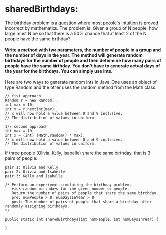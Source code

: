 # **sharedBirthdays:**  


The birthday problem is a question where most people's intuition is proved incorrect by mathematics. The problem is: Given a group of N people, how large must N be so that there is a 50% chance that at least 2 of the N people have the same birthday?

#### Write a method with two parameters, the number of people in a group and the number of days in the year. The method will generate random birthdays for the number of people and then determine how many pairs of people have the same birthday. You don't have to generate actual days of the year for the birthdays. You can simply use ints.

Here are two ways to generate random ints in Java. One uses an object of type Random and the other uses the random method from the Math class.

```
// fist approach 
Random r = new Random();
int max = 10;
int x = r.nextInt(max);
// x will now hold a value between 0 and 9 inclusive.
// The distribution of values in uniform.
```

```
1// second approach
int max = 10;
int x = (int) (Math.random() * max);
// x will now hold a value between 0 and 9 inclusive.
// The distribution of values in uniform.
```

If three people (Olivia, Kelly, Isabelle) share the same birthday, that is 3 pairs of people:

    pair 1: Olivia and Kelly
    pair 2: Olivia and Isabelle
    pair 3: Kelly and Isabelle

```
/* Perform an experiment simulating the birthday problem.
   Pick random birthdays for the given number of people.  
   Return the number of pairs of people that share the same birthday.
   pre: numPeople > 0, numDaysInYear > 0
   post: The number of pairs of people that share a birthday after randomly assigning birthdays.
*/
```
```
public static int sharedBirthdays(int numPeople, int numDaysInYear) {

}
```
